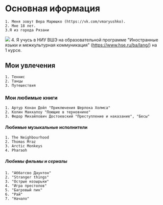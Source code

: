 # Основная иформация
    1. Меня зовут Вера Марюшко (https://vk.com/vmaryushko). 
    2. Мне 18 лет. 
    3.Я из города Рязани
![](http://s3-eu-central-1.amazonaws.com/xn--80aa0aqccl2b9d/uploads/2015/10/196-768x453.jpg)
    4. Я учусь в НИУ ВШЭ на образовательной программе "Иностранные языки и межкультурная коммуникация" (https://www.hse.ru/ba/lang/) на 1 курсе.
## Мои увлечения 
    1. Теннис
    2. Танцы
    3. Путешествия 
### Мои любимые книги 
    1. Артур Конан Дойл "Приключения Шерлока Холмса"
    2. Колин Маккалоу "Поющие в терновнике"
    3. Федор Михайлович Достоевский "Преступление и наказание", "Бесы"
#### Любимые музыкальные исполнители
    1. The Neighbourhood
    2. Thomas Mraz
    3. Arctic Monkeys
    4. Pharaoh
##### Любимы фильмы и сериалы
    1. "Аббатсво Даунтон" 
    2. "Stranger things"
    3. "Острые козырьки"
    4. "Игра престолов"
    5. "Багровый пик"
    6. "Рай"
    7. "Начало"
    
